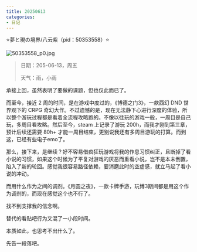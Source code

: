 ```yaml
---
title: 20250613
categories:
- 日记
---
```

⭐夢と現の境界/八云紫（pid：50353558）⭐

![50353558_p0.jpg](https://byyw-oss1.oss-cn-hangzhou.aliyuncs.com/img/2025/05/31-c47ef6c989081a7a14156aea4cefd968-50353558_p0.jpg.webp)

>日期：205-06-13，周五
>
>天气：雨，小雨

承接上回，虽然表明了要做的课题，但也仅此而已了。

而至今，接近 2 周的时间，是在游戏中度过的，《博德之门3》，一款西幻 DND 世界观下的 CRPG 奇幻大作。不过遗憾的是，现在无法静下心进行深度的体验，所以整个游玩过程都是看着全流程攻略跑的。不像以往玩的游戏一般，一周目是自己玩，多周目看攻略。然后至今，steam 上记录了游玩 200h，而我才刚到第三章，预计后续还需要 80h+ 才能一周目结束，更别说我还有多周目游玩的打算。而到这，已经有些电子emo了。

那么，接下来，是继续？好不容易借疯狂玩游戏将我的作息习惯纠正，且断掉了看小说的习惯，如果这个时候为了平复对游戏的厌恶而重看小说，岂不是本末倒置，陷入了新的轮回。感觉我很容易路径依赖，要消磨此时的空虚感，就立马起了看小说的冲动。

而用什么作为之间的调剂。《月圆之夜》，一款卡牌手游，玩博3期间都是用这个作为调剂的，而现在感觉这个也不行了。

找不到支撑我的信念啊。

替代的看贴吧行为又混了一小段时间。

本质如此，也思考不出什么了。

先告一段落吧。
